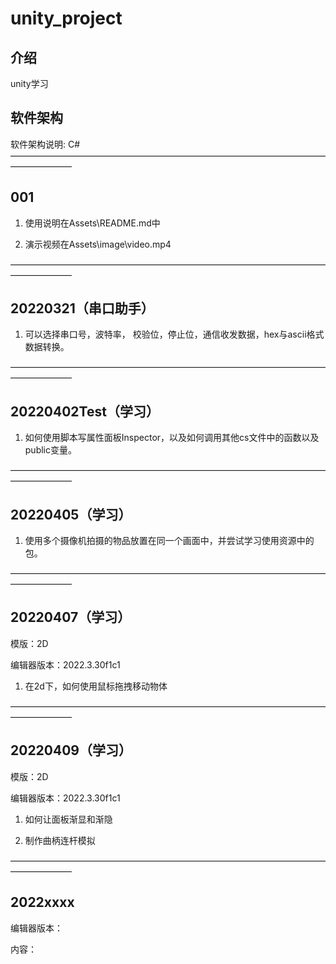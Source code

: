# unity_project

## 介绍
unity学习

## 软件架构
软件架构说明:
C#
———————————————————————————————————————————
## 001 

1. 使用说明在Assets\README.md中
    
2. 演示视频在Assets\image\video.mp4

———————————————————————————————————————————
## 20220321（串口助手）
1. 可以选择串口号，波特率， 校验位，停止位，通信收发数据，hex与ascii格式数据转换。

———————————————————————————————————————————
## 20220402Test（学习）
1. 如何使用脚本写属性面板Inspector，以及如何调用其他cs文件中的函数以及public变量。


———————————————————————————————————————————
## 20220405（学习）
1. 使用多个摄像机拍摄的物品放置在同一个画面中，并尝试学习使用资源中的包。

———————————————————————————————————————————

## 20220407（学习）

模版：2D

编辑器版本：2022.3.30f1c1

1. 在2d下，如何使用鼠标拖拽移动物体


———————————————————————————————————————————
## 20220409（学习）
模版：2D

编辑器版本：2022.3.30f1c1
1. 如何让面板渐显和渐隐

2. 制作曲柄连杆模拟

———————————————————————————————————————————

## 2022xxxx
编辑器版本：

内容：
